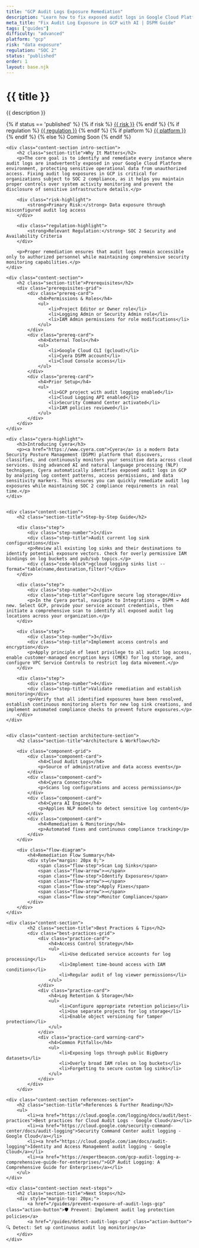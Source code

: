 ```yaml
---
title: "GCP Audit Logs Exposure Remediation"
description: "Learn how to fix exposed audit logs in Google Cloud Platform environments. Follow step-by-step guidance for SOC 2 compliance."
meta_title: "Fix Audit Log Exposure in GCP with AI | DSPM Guide"
tags: ["guides"]
difficulty: "advanced"
platform: "gcp"
risk: "data exposure"
regulation: "SOC 2"
status: "published"
order: 1
layout: base.njk
---
```


<div class="container">
    <div class="header">
        <h1>{{ title }}</h1>
        <p>{{ description }}</p>
        <div class="guide-tags-container">
			<div class="guide-tags-wrapper">
		    {% if status == 'published' %}
		        {% if risk %}
		        <a href="/risk/{{ risk | downcase | replace: ' ', '-' }}/" class="guide-tag risk">{{ risk }}</a>
		        {% endif %}
		        {% if regulation %}
		        <a href="/regulation/{{ regulation | downcase | replace: ' ', '-' }}/" class="guide-tag regulation">{{ regulation }}</a>
		        {% endif %}
		        {% if platform %}
		        <a href="/platforms/{{ platform | downcase | replace: ' ', '-' }}/" class="guide-tag platform">{{ platform }}</a>
		        {% endif %}
		    {% else %}
		        <span class="guide-tag coming-soon">Coming Soon</span>
		    {% endif %}
		</div>
		</div>
    </div>

    <div class="content-section intro-section">
        <h2 class="section-title">Why It Matters</h2>
        <p>The core goal is to identify and remediate every instance where audit logs are inadvertently exposed in your Google Cloud Platform environment, protecting sensitive operational data from unauthorized access. Fixing audit log exposures in GCP is critical for organizations subject to SOC 2 compliance, as it helps you maintain proper controls over system activity monitoring and prevent the disclosure of sensitive infrastructure details.</p>
        
        <div class="risk-highlight">
            <strong>Primary Risk:</strong> Data exposure through misconfigured audit log access
        </div>
        
        <div class="regulation-highlight">
            <strong>Relevant Regulation:</strong> SOC 2 Security and Availability Criteria
        </div>
        
        <p>Proper remediation ensures that audit logs remain accessible only to authorized personnel while maintaining comprehensive security monitoring capabilities.</p>
    </div>

    <div class="content-section">
        <h2 class="section-title">Prerequisites</h2>
        <div class="prerequisites-grid">
            <div class="prereq-card">
                <h4>Permissions & Roles</h4>
                <ul>
                    <li>Project Editor or Owner role</li>
                    <li>Logging Admin or Security Admin role</li>
                    <li>IAM Admin permissions for role modifications</li>
                </ul>
            </div>
            <div class="prereq-card">
                <h4>External Tools</h4>
                <ul>
                    <li>Google Cloud CLI (gcloud)</li>
                    <li>Cyera DSPM account</li>
                    <li>Cloud Console access</li>
                </ul>
            </div>
            <div class="prereq-card">
                <h4>Prior Setup</h4>
                <ul>
                    <li>GCP project with audit logging enabled</li>
                    <li>Cloud Logging API enabled</li>
                    <li>Security Command Center activated</li>
                    <li>IAM policies reviewed</li>
                </ul>
            </div>
        </div>
    </div>
	
    <div class="cyera-highlight">
        <h3>Introducing Cyera</h3>
        <p><a href="https://www.cyera.com">Cyera</a> is a modern Data Security Posture Management (DSPM) platform that discovers, classifies, and continuously monitors your sensitive data across cloud services. Using advanced AI and natural language processing (NLP) techniques, Cyera automatically identifies exposed audit logs in GCP by analyzing log content patterns, access permissions, and data sensitivity markers. This ensures you can quickly remediate audit log exposures while maintaining SOC 2 compliance requirements in real time.</p>
    </div>
	

    <div class="content-section">
        <h2 class="section-title">Step-by-Step Guide</h2>
        
        <div class="step">
            <div class="step-number">1</div>
            <div class="step-title">Audit current log sink configurations</div>
            <p>Review all existing log sinks and their destinations to identify potential exposure vectors. Check for overly permissive IAM bindings on log buckets and pub/sub topics.</p>
            <div class="code-block">gcloud logging sinks list --format="table(name,destination,filter)"</div>
        </div>

        <div class="step">
            <div class="step-number">2</div>
            <div class="step-title">Configure secure log storage</div>
            <p>In the Cyera portal, navigate to Integrations → DSPM → Add new. Select GCP, provide your service account credentials, then initiate a comprehensive scan to identify all exposed audit log locations across your organization.</p>
        </div>

        <div class="step">
            <div class="step-number">3</div>
            <div class="step-title">Implement access controls and encryption</div>
            <p>Apply principle of least privilege to all audit log access, enable customer-managed encryption keys (CMEK) for log storage, and configure VPC Service Controls to restrict log data movement.</p>
        </div>

        <div class="step">
            <div class="step-number">4</div>
            <div class="step-title">Validate remediation and establish monitoring</div>
            <p>Verify that all identified exposures have been resolved, establish continuous monitoring alerts for new log sink creations, and implement automated compliance checks to prevent future exposures.</p>
        </div>
    </div>


    <div class="content-section architecture-section">
        <h2 class="section-title">Architecture & Workflow</h2>
        
        <div class="component-grid">
            <div class="component-card">
                <h4>Cloud Audit Logs</h4>
                <p>Source of administrative and data access events</p>
            </div>
            <div class="component-card">
                <h4>Cyera Connector</h4>
                <p>Scans log configurations and access permissions</p>
            </div>
            <div class="component-card">
                <h4>Cyera AI Engine</h4>
                <p>Applies NLP models to detect sensitive log content</p>
            </div>
            <div class="component-card">
                <h4>Remediation & Monitoring</h4>
                <p>Automated fixes and continuous compliance tracking</p>
            </div>
        </div>

        <div class="flow-diagram">
            <h4>Remediation Flow Summary</h4>
            <div style="margin: 20px 0;">
                <span class="flow-step">Scan Log Sinks</span>
                <span class="flow-arrow">→</span>
                <span class="flow-step">Identify Exposures</span>
                <span class="flow-arrow">→</span>
                <span class="flow-step">Apply Fixes</span>
                <span class="flow-arrow">→</span>
                <span class="flow-step">Monitor Compliance</span>
            </div>
        </div>
    </div>

	<div class="content-section">
	        <h2 class="section-title">Best Practices & Tips</h2>
	        <div class="best-practices-grid">
	            <div class="practice-card">
	                <h4>Access Control Strategy</h4>
	                <ul>
	                    <li>Use dedicated service accounts for log processing</li>
	                    <li>Implement time-bound access with IAM conditions</li>
	                    <li>Regular audit of log viewer permissions</li>
	                </ul>
	            </div>
	            <div class="practice-card">
	                <h4>Log Retention & Storage</h4>
	                <ul>
	                    <li>Configure appropriate retention policies</li>
	                    <li>Use separate projects for log storage</li>
	                    <li>Enable object versioning for tamper protection</li>
	                </ul>
	            </div>
	            <div class="practice-card warning-card">
	                <h4>Common Pitfalls</h4>
	                <ul>
	                    <li>Exposing logs through public BigQuery datasets</li>
	                    <li>Overly broad IAM roles on log buckets</li>
	                    <li>Forgetting to secure custom log sinks</li>
	                </ul>
	            </div>
	        </div>
	    </div>

    <div class="content-section references-section">
        <h2 class="section-title">References & Further Reading</h2>
        <ul>
            <li><a href="https://cloud.google.com/logging/docs/audit/best-practices">Best practices for Cloud Audit Logs - Google Cloud</a></li>
            <li><a href="https://cloud.google.com/security-command-center/docs/audit-logging">Security Command Center audit logging - Google Cloud</a></li>
            <li><a href="https://cloud.google.com/iam/docs/audit-logging">Identity and Access Management audit logging - Google Cloud</a></li>
            <li><a href="https://expertbeacon.com/gcp-audit-logging-a-comprehensive-guide-for-enterprises/">GCP Audit Logging: A Comprehensive Guide for Enterprises</a></li>
        </ul>
    </div>

    <div class="content-section next-steps">
        <h2 class="section-title">Next Steps</h2>
        <div style="margin-top: 20px;">
            <a href="/guides/prevent-exposure-of-audit-logs-gcp" class="action-button">🛡️ Prevent: Implement audit log protection policies</a>
            <a href="/guides/detect-audit-logs-gcp" class="action-button">🔍 Detect: Set up continuous audit log monitoring</a>
        </div>
    </div>
</div>